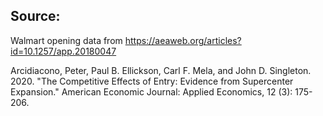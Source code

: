 ## Source:
Walmart opening data from https://aeaweb.org/articles?id=10.1257/app.20180047

Arcidiacono, Peter, Paul B. Ellickson, Carl F. Mela, and John D. Singleton. 2020. "The Competitive Effects of Entry: Evidence from Supercenter Expansion." American Economic Journal: Applied Economics, 12 (3): 175-206. 

